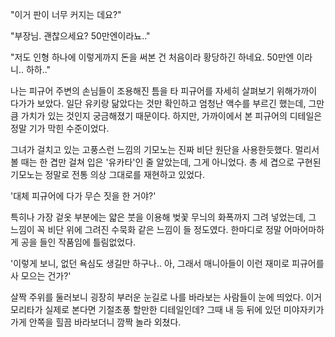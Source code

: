 "이거 판이 너무 커지는 데요?" 

"부장님. 괜찮으세요? 50만엔이라뇨.." 

"저도 인형 하나에 이렇게까지 돈을 써본 건 처음이라 황당하긴 하네요. 50만엔 이라니.. 하하.." 

나는 피규어 주변의 손님들이 조용해진 틈을 타 피규어를 자세히 살펴보기 위해가까이 다가가 보았다.
일단 유키랑 닮았다는 것만 확인하고 엄청난 액수를 부르긴 했는데, 그만큼 가치가 있는 것인지 궁금해졌기 때문이다.
하지만, 가까이에서 본 피규어의 디테일은 정말 기가 막힌 수준이었다.

그녀가 걸치고 있는 고풍스런 느낌의 기모노는 진짜 비단 원단을 사용한듯했다.
멀리서 볼 때는 한 겹만 걸쳐 입은 '유카타'인 줄 알았는데, 그게 아니었다. 총 세 겹으로 구현된 기모노는 정말로 전통 의상 그대로를 재현하고 있었다.

'대체 피규어에 다가 무슨 짓을 한 거야?' 

특히나 가장 겉옷 부분에는 얇은 붓을 이용해 벚꽃 무늬의 화폭까지 그려 넣었는데, 그 느낌이 꼭 비단 위에 그려진 수묵화 같은 느낌이 들 정도였다.
한마디로 정말 어마어마하게 공을 들인 작품임에 틀림없었다.

'이렇게 보니, 없던 욕심도 생길만 하구나.. 아, 그래서 매니아들이 이런 재미로 피규어를 사 모으는 건가?' 

살짝 주위를 둘러보니 굉장히 부러운 눈길로 나를 바라보는 사람들이 눈에 띄었다. 이거 모리타가 실제로 본다면 기절초풍 할만한 디테일인데?
그때 내 등 뒤에 있던 미야자키가 가게 안쪽을 힐끔 바라보더니 깜짝 놀라 외쳤다.